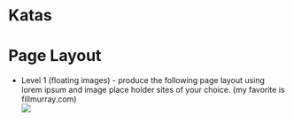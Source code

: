 Katas
=====
# Page Layout 
- Level 1 (floating images) - produce the following page layout using lorem ipsum and image place holder sites of your choice. (my favorite is fillmurray.com)<br>
![](http://css-tricks.com/wp-content/csstricks-uploads/web-text-wrap.png)
